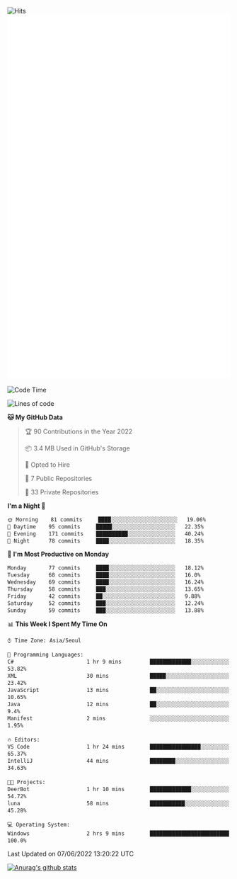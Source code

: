 ![Hits](https://hits.seeyoufarm.com/api/count/incr/badge.svg?url=https%3A%2F%2Fgithub.com%2Fkokose1234&count_bg=%2379C83D&title_bg=%23555555&icon=apple.svg&icon_color=%23E7E7E7&title=hits&edge_flat=false)
<br/>
![Metrics](https://github.com/kokose1234/kokose1234/blob/main/github-metrics.svg)

<!--START_SECTION:waka-->
![Code Time](http://img.shields.io/badge/Code%20Time-647%20hrs%2041%20mins-blue)

![Lines of code](https://img.shields.io/badge/From%20Hello%20World%20I%27ve%20Written-2%20Million%20lines%20of%20code-blue)

**🐱 My GitHub Data** 

> 🏆 90 Contributions in the Year 2022
 > 
> 📦 3.4 MB Used in GitHub's Storage 
 > 
> 💼 Opted to Hire
 > 
> 📜 7 Public Repositories 
 > 
> 🔑 33 Private Repositories  
 > 
**I'm a Night 🦉** 

```text
🌞 Morning    81 commits     ████░░░░░░░░░░░░░░░░░░░░░   19.06% 
🌆 Daytime    95 commits     █████░░░░░░░░░░░░░░░░░░░░   22.35% 
🌃 Evening    171 commits    ██████████░░░░░░░░░░░░░░░   40.24% 
🌙 Night      78 commits     ████░░░░░░░░░░░░░░░░░░░░░   18.35%

```
📅 **I'm Most Productive on Monday** 

```text
Monday       77 commits     ████░░░░░░░░░░░░░░░░░░░░░   18.12% 
Tuesday      68 commits     ████░░░░░░░░░░░░░░░░░░░░░   16.0% 
Wednesday    69 commits     ████░░░░░░░░░░░░░░░░░░░░░   16.24% 
Thursday     58 commits     ███░░░░░░░░░░░░░░░░░░░░░░   13.65% 
Friday       42 commits     ██░░░░░░░░░░░░░░░░░░░░░░░   9.88% 
Saturday     52 commits     ███░░░░░░░░░░░░░░░░░░░░░░   12.24% 
Sunday       59 commits     ███░░░░░░░░░░░░░░░░░░░░░░   13.88%

```


📊 **This Week I Spent My Time On** 

```text
⌚︎ Time Zone: Asia/Seoul

💬 Programming Languages: 
C#                       1 hr 9 mins         █████████████░░░░░░░░░░░░   53.82% 
XML                      30 mins             █████░░░░░░░░░░░░░░░░░░░░   23.42% 
JavaScript               13 mins             ██░░░░░░░░░░░░░░░░░░░░░░░   10.65% 
Java                     12 mins             ██░░░░░░░░░░░░░░░░░░░░░░░   9.4% 
Manifest                 2 mins              ░░░░░░░░░░░░░░░░░░░░░░░░░   1.95%

🔥 Editors: 
VS Code                  1 hr 24 mins        ████████████████░░░░░░░░░   65.37% 
IntelliJ                 44 mins             ████████░░░░░░░░░░░░░░░░░   34.63%

🐱‍💻 Projects: 
DeerBot                  1 hr 10 mins        █████████████░░░░░░░░░░░░   54.72% 
luna                     58 mins             ███████████░░░░░░░░░░░░░░   45.28%

💻 Operating System: 
Windows                  2 hrs 9 mins        █████████████████████████   100.0%

```


 Last Updated on 07/06/2022 13:20:22 UTC
<!--END_SECTION:waka-->

[![Anurag's github stats](https://github-readme-stats.vercel.app/api?username=kokose1234&theme=dracula)](https://github.com/anuraghazra/github-readme-stats)



	
